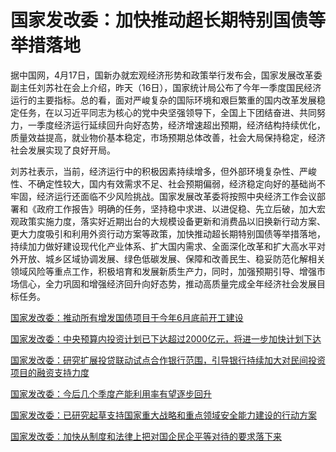 # 国家发改委：加快推动超长期特别国债等举措落地

据中国网，4月17日，国新办就宏观经济形势和政策举行发布会，国家发展改革委副主任刘苏社在会上介绍，昨天（16日），国家统计局公布了今年一季度国民经济运行的主要指标。总的看，面对严峻复杂的国际环境和艰巨繁重的国内改革发展稳定任务，在以习近平同志为核心的党中央坚强领导下，全国上下团结奋进、共同努力，一季度经济运行延续回升向好态势，经济增速超出预期，经济结构持续优化，质量效益提高，就业物价基本稳定，市场预期总体改善，社会大局保持稳定，经济社会发展实现了良好开局。

刘苏社表示，当前，经济运行中的积极因素持续增多，但外部环境复杂性、严峻性、不确定性较大，国内有效需求不足、社会预期偏弱，经济稳定向好的基础尚不牢固，经济运行还面临不少风险挑战。国家发展改革委将按照中央经济工作会议部署和《政府工作报告》明确的任务，坚持稳中求进、以进促稳、先立后破，加大宏观政策实施力度，落实好近期出台的大规模设备更新和消费品以旧换新行动方案、更大力度吸引和利用外资行动方案等政策，加快推动超长期特别国债等举措落地，持续加力做好建设现代化产业体系、扩大国内需求、全面深化改革和扩大高水平对外开放、城乡区域协调发展、绿色低碳发展、保障和改善民生、稳妥防范化解相关领域风险等重点工作，积极培育和发展新质生产力，同时，加强预期引导、增强市场信心，全力巩固和增强经济回升向好态势，推动高质量完成全年经济社会发展目标任务。

[国家发改委：推动所有增发国债项目于今年6月底前开工建设](https://news.qq.com/rain/a/20240417A05FM700)

[国家发改委：中央预算内投资计划已下达超过2000亿元，将进一步加快计划下达
](https://news.qq.com/rain/a/20240417A05FM900)

[国家发改委：研究扩展投贷联动试点合作银行范围，引导银行持续加大对民间投资项目的融资支持力度](https://news.qq.com/rain/a/20240417A05HYA00)

[国家发改委：今后几个季度产能利用率有望逐步回升 ](https://news.qq.com/rain/a/20240417A05K1I00)

[国家发改委：已研究起草支持国家重大战略和重点领域安全能力建设的行动方案](https://news.qq.com/rain/a/20240417A05HYH00)

[国家发改委：加快从制度和法律上把对国企民企平等对待的要求落下来
](https://news.qq.com/rain/a/20240417A05M2A00)

